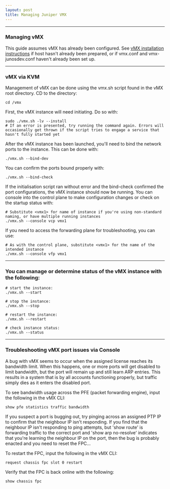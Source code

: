 ```yaml
---
layout: post
title: Managing Juniper VMX
---
```



----

### Managing vMX
This guide assumes vMX has already been configured. See [vMX installation instructions](https://www.juniper.net/documentation/us/en/software/vmx/vmx-getting-started/topics/concept/vmx-hw-sw-minimums.html) if host hasn't already been prepared, or if vmx.conf and vmx-junosdev.conf haven't already been set up.

----


### vMX via KVM

Management of vMX can be done using the vmx.sh script found in the vMX root directory. CD to the directory:
```shell
cd /vmx
```

First, the vMX instance will need initiating. Do so with:
```shell
sudo ./vmx.sh -lv --install
# If an error is presented, try running the command again. Errors will occasionally get thrown if the script tries to engage a service that hasn't fully started yet
```

After the vMX instance has been launched, you'll need to bind the network ports to the instance. This can be done with:
```shell
./vmx.sh --bind-dev
```

You can confirm the ports bound properly with:
```shell
./vmx.sh --bind-check
```

If the initialisation script ran without error and the bind-check confirmed the port configurations, the vMX instance should now be running. You can console into the control plane to make configuration changes or check on the startup status with:
```shell
# Substitute <vmx1> for name of instance if you're using non-standard naming, or have multiple running instances
./vmx.sh --console vcp vmx1
```

If you need to access the forwarding plane for troubleshooting, you can use:
```shell
# As with the control plane, substitute <vmx1> for the name of the intended instance
./vmx.sh --console vfp vmx1
```
----


### You can manage or determine status of the vMX instance with the following:

```shell
# start the instance:
./vmx.sh --start

# stop the instance:
./vmx.sh --stop

# restart the instance:
./vmx.sh --restart

# check instance status:
./vmx.sh --status
```
----


### Troubleshooting vMX port issues via Console

A bug with vMX seems to occur when the assigned license reaches its bandwidth limit. When this happens, one or more ports will get disabled to limit bandwidth, but the port will remain up and still learn ARP entries. This results in a system that is by all accounts functioning properly, but traffic simply dies as it enters the disabled port.

To see bandwidth usage across the PFE (packet forwarding engine), input the following in the vMX CLI:
```shell
show pfe statistics traffic bandwidth
```

If you suspect a port is bugging out, try pinging across an assigned PTP IP to confirm that the neighbour IP isn't responding. If you find that the neighbour IP isn't responding to ping attempts, but 'show route' is forwarding traffic to the correct port and 'show arp no-resolve' indicates that you're learning the neighbour IP on the port, then the bug is probably enacted and you need to reset the FPC...

To restart the FPC, input the following in the vMX CLI:
```shell
request chassis fpc slot 0 restart
```

Verify that the FPC is back online with the following:
```shell
show chassis fpc
```
